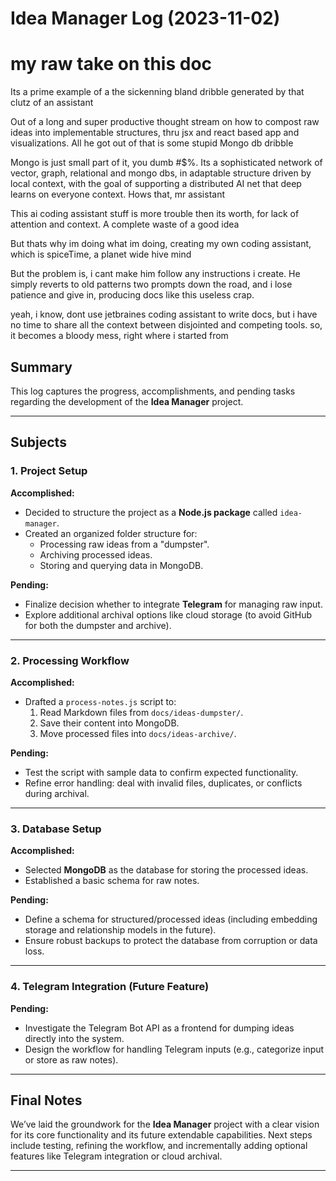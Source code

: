 # Idea Manager Log (2023-11-02)
# my raw take on this doc
Its a prime example of a the sickenning bland dribble generated by that clutz of an assistant

Out of a long and super productive thought stream on how to compost raw ideas into implementable structures, thru jsx and react based app and visualizations.
All he got out of that is some stupid Mongo db dribble

Mongo is just small part of it, you dumb #$%. Its a sophisticated network of vector, graph, relational and mongo dbs, in adaptable structure driven by local context, 
with the goal of supporting a distributed AI net that deep learns on everyone context.
Hows that, mr assistant

This ai coding assistant stuff is more trouble then its worth, for lack of attention and context. A complete waste of a good idea

But thats why im doing what im doing, creating my own coding assistant, which is spiceTime,  a planet wide hive mind

But the problem is, i cant make him follow any instructions i create. He simply reverts to old patterns two prompts 
down the road, and i lose patience and give in, producing docs like this useless crap.

yeah, i know, dont use jetbraines coding assistant to write docs, but i have no time to share all the context between disjointed and competing tools. so, it becomes a bloody mess, right where i started from


## Summary
This log captures the progress, accomplishments, and pending tasks regarding the development of the **Idea Manager** project.

---

## Subjects

### 1. Project Setup
**Accomplished:**
- Decided to structure the project as a **Node.js package** called `idea-manager`.
- Created an organized folder structure for:
  - Processing raw ideas from a "dumpster".
  - Archiving processed ideas.
  - Storing and querying data in MongoDB.

**Pending:**
- Finalize decision whether to integrate **Telegram** for managing raw input.
- Explore additional archival options like cloud storage (to avoid GitHub for both the dumpster and archive).

---

### 2. Processing Workflow

**Accomplished:**
- Drafted a `process-notes.js` script to:
  1. Read Markdown files from `docs/ideas-dumpster/`.
  2. Save their content into MongoDB.
  3. Move processed files into `docs/ideas-archive/`.

**Pending:**
- Test the script with sample data to confirm expected functionality.
- Refine error handling: deal with invalid files, duplicates, or conflicts during archival.

---

### 3. Database Setup

**Accomplished:**
- Selected **MongoDB** as the database for storing the processed ideas.
- Established a basic schema for raw notes.

**Pending:**
- Define a schema for structured/processed ideas (including embedding storage and relationship models in the future).
- Ensure robust backups to protect the database from corruption or data loss.

---

### 4. Telegram Integration (Future Feature)

**Pending:**
- Investigate the Telegram Bot API as a frontend for dumping ideas directly into the system.
- Design the workflow for handling Telegram inputs (e.g., categorize input or store as raw notes).

---

## Final Notes
We’ve laid the groundwork for the **Idea Manager** project with a clear vision for its core functionality and its future extendable capabilities. Next steps include testing, refining the workflow, and incrementally adding optional features like Telegram integration or cloud archival.

---